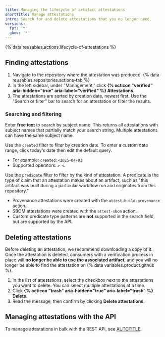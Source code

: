 ```yaml
---
title: Managing the lifecycle of artifact attestations
shortTitle: Manage attestations
intro: Search for and delete attestations that you no longer need.
versions:
  fpt: '*'
  ghec: '*'
---
```


{% data reusables.actions.lifecycle-of-attestations %}

## Finding attestations

1. Navigate to the repository where the attestation was produced.
{% data reusables.repositories.actions-tab %}
1. In the left sidebar, under "Management," click **{% octicon "verified" aria-hidden="true" aria-label="verified" %} Attestations**.
1. The attestations are sorted by creation date, newest first. Use the "Search or filter" bar to search for an attestation or filter the results.

### Searching and filtering

Enter **free text** to search by subject name. This returns all attestations with subject names that partially match your search string. Multiple attestations can have the same subject name.

Use the `created` filter to filter by creation date. To enter a custom date range, click today's date then edit the default query.

* For example: `created:<2025-04-03`.
* Supported operators: `> <`.

Use the `predicate` filter to filter by the kind of attestation. A predicate is the type of claim that an attestation makes about an artifact, such as "this artifact was built during a particular workflow run and originates from this repository."

* Provenance attestations were created with the `attest-build-provenance` action.
* SBOM attestations were created with the `attest-sbom` action.
* Custom predicate type patterns are **not** supported in the search field, but are supported by the API.

## Deleting attestations

Before deleting an attestation, we recommend downloading a copy of it. Once the attestation is deleted, consumers with a verification process in place will **no longer be able to use the associated artifact**, and you will no longer be able to find the attestation on {% data variables.product.github %}.

1. In the list of attestations, select the checkbox next to the attestations you want to delete. You can select multiple attestations at a time.
1. Click **{% octicon "trash" aria-hidden="true" aria-label="trash" %} Delete**.
1. Read the message, then confirm by clicking **Delete attestations**.

## Managing attestations with the API

To manage attestations in bulk with the REST API, see [AUTOTITLE](/rest/users/attestations).
